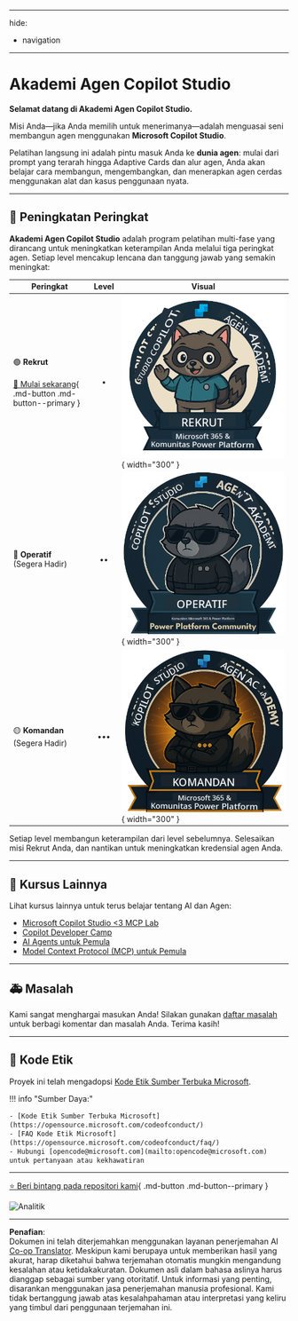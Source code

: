 <!--
CO_OP_TRANSLATOR_METADATA:
{
  "original_hash": "15e57e059ce7689d602d7853187235cd",
  "translation_date": "2025-10-17T17:07:36+00:00",
  "source_file": "docs/index.md",
  "language_code": "id"
}
-->
---
hide:
- navigation
---

# Akademi Agen Copilot Studio

**Selamat datang di Akademi Agen Copilot Studio.**  

Misi Anda—jika Anda memilih untuk menerimanya—adalah menguasai seni membangun agen menggunakan **Microsoft Copilot Studio**.

Pelatihan langsung ini adalah pintu masuk Anda ke **dunia agen**: mulai dari prompt yang terarah hingga Adaptive Cards dan alur agen, Anda akan belajar cara membangun, mengembangkan, dan menerapkan agen cerdas menggunakan alat dan kasus penggunaan nyata.

---

## 🏅 Peningkatan Peringkat

**Akademi Agen Copilot Studio** adalah program pelatihan multi-fase yang dirancang untuk meningkatkan keterampilan Anda melalui tiga peringkat agen. Setiap level mencakup lencana dan tanggung jawab yang semakin meningkat:

| Peringkat         | Level | Visual |
|------------------|:-----:|--------|
| 🟢 **Rekrut**</br></br>[🚀 Mulai sekarang](https://aka.ms/agent-academy-recruit){ .md-button .md-button--primary }     | •     | ![Lencana Rekrut](../../../translated_images/mcs-agent-academy-recruit-badge.ae42fcac011188229cda7c92da096df498ae9d647b2f66c6edf16befbbcbb339.id.png){ width="300" }     |
| 🔵 **Operatif**</br>(Segera Hadir)   | ••    | ![Lencana Operatif](../../../translated_images/mcs-agent-academy-operative-badge.1366e342a9b895d01f94429b640bca24ed169dbcb9dc099ba149b92825c7a0ac.id.png){ width="300" } |
| 🟡 **Komandan**</br>(Segera Hadir)    | •••   | ![Lencana Komandan](../../../translated_images/mcs-agent-academy-commander-badge.a62ed6b9c3c9bf697286fbfd692b3dddc69a95d0d519b8776667a7bd50e2a183.id.png){ width="300" } |

Setiap level membangun keterampilan dari level sebelumnya. Selesaikan misi Rekrut Anda, dan nantikan untuk meningkatkan kredensial agen Anda.

---

## 🎒 Kursus Lainnya

Lihat kursus lainnya untuk terus belajar tentang AI dan Agen:

- [Microsoft Copilot Studio <3 MCP Lab](https://aka.ms/mcsmcplab)
- [Copilot Developer Camp](https://microsoft.github.io/copilot-camp/)
- [AI Agents untuk Pemula](https://microsoft.github.io/ai-agents-for-beginners/)
- [Model Context Protocol (MCP) untuk Pemula](https://github.com/microsoft/mcp-for-beginners)

---

## 🚑 Masalah

Kami sangat menghargai masukan Anda! Silakan gunakan [daftar masalah](https://github.com/microsoft/agent-academy/issues) untuk berbagi komentar dan masalah Anda. Terima kasih!

---

## 📜 Kode Etik

Proyek ini telah mengadopsi [Kode Etik Sumber Terbuka Microsoft](https://opensource.microsoft.com/codeofconduct/).

!!! info "Sumber Daya:"

    - [Kode Etik Sumber Terbuka Microsoft](https://opensource.microsoft.com/codeofconduct/)
    - [FAQ Kode Etik Microsoft](https://opensource.microsoft.com/codeofconduct/faq/)
    - Hubungi [opencode@microsoft.com](mailto:opencode@microsoft.com) untuk pertanyaan atau kekhawatiran

---

[⭐️ Beri bintang pada repositori kami](https://github.com/microsoft/agent-academy){ .md-button .md-button--primary }

<!-- markdownlint-disable-next-line MD033 -->
<img src="https://m365-visitor-stats.azurewebsites.net/agent-academy/index" alt="Analitik" />

---

**Penafian**:  
Dokumen ini telah diterjemahkan menggunakan layanan penerjemahan AI [Co-op Translator](https://github.com/Azure/co-op-translator). Meskipun kami berupaya untuk memberikan hasil yang akurat, harap diketahui bahwa terjemahan otomatis mungkin mengandung kesalahan atau ketidakakuratan. Dokumen asli dalam bahasa aslinya harus dianggap sebagai sumber yang otoritatif. Untuk informasi yang penting, disarankan menggunakan jasa penerjemahan manusia profesional. Kami tidak bertanggung jawab atas kesalahpahaman atau interpretasi yang keliru yang timbul dari penggunaan terjemahan ini.